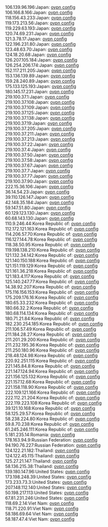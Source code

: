 106.139.96.196:Japan: [ovpn config](vpn/106_139_96_196.ovpn)  
106.166.8.166:Japan: [ovpn config](vpn/106_166_8_166.ovpn)  
118.156.43.233:Japan: [ovpn config](vpn/118_156_43_233.ovpn)  
119.173.213.56:Japan: [ovpn config](vpn/119_173_213_56.ovpn)  
119.229.63.193:Japan: [ovpn config](vpn/119_229_63_193.ovpn)  
120.74.69.231:Japan: [ovpn config](vpn/120_74_69_231.ovpn)  
121.3.78.17:Japan: [ovpn config](vpn/121_3_78_17.ovpn)  
122.196.231.80:Japan: [ovpn config](vpn/122_196_231_80.ovpn)  
123.48.63.70:Japan: [ovpn config](vpn/123_48_63_70.ovpn)  
124.18.20.68:Japan: [ovpn config](vpn/124_18_20_68.ovpn)  
126.207.105.184:Japan: [ovpn config](vpn/126_207_105_184.ovpn)  
126.254.206.174:Japan: [ovpn config](vpn/126_254_206_174.ovpn)  
152.117.211.205:Japan: [ovpn config](vpn/152_117_211_205.ovpn)  
153.136.139.89:Japan: [ovpn config](vpn/153_136_139_89.ovpn)  
159.28.240.89:Japan: [ovpn config](vpn/159_28_240_89.ovpn)  
175.133.125.193:Japan: [ovpn config](vpn/175_133_125_193.ovpn)  
180.145.17.231:Japan: [ovpn config](vpn/180_145_17_231.ovpn)  
219.100.37.1:Japan: [ovpn config](vpn/219_100_37_1.ovpn)  
219.100.37.108:Japan: [ovpn config](vpn/219_100_37_108.ovpn)  
219.100.37.109:Japan: [ovpn config](vpn/219_100_37_109.ovpn)  
219.100.37.125:Japan: [ovpn config](vpn/219_100_37_125.ovpn)  
219.100.37.138:Japan: [ovpn config](vpn/219_100_37_138.ovpn)  
219.100.37.19:Japan: [ovpn config](vpn/219_100_37_19.ovpn)  
219.100.37.205:Japan: [ovpn config](vpn/219_100_37_205.ovpn)  
219.100.37.211:Japan: [ovpn config](vpn/219_100_37_211.ovpn)  
219.100.37.213:Japan: [ovpn config](vpn/219_100_37_213.ovpn)  
219.100.37.22:Japan: [ovpn config](vpn/219_100_37_22.ovpn)  
219.100.37.4:Japan: [ovpn config](vpn/219_100_37_4.ovpn)  
219.100.37.50:Japan: [ovpn config](vpn/219_100_37_50.ovpn)  
219.100.37.58:Japan: [ovpn config](vpn/219_100_37_58.ovpn)  
219.100.37.67:Japan: [ovpn config](vpn/219_100_37_67.ovpn)  
219.100.37.7:Japan: [ovpn config](vpn/219_100_37_7.ovpn)  
219.100.37.77:Japan: [ovpn config](vpn/219_100_37_77.ovpn)  
219.100.37.90:Japan: [ovpn config](vpn/219_100_37_90.ovpn)  
222.15.36.106:Japan: [ovpn config](vpn/222_15_36_106.ovpn)  
36.14.54.23:Japan: [ovpn config](vpn/36_14_54_23.ovpn)  
39.110.126.147:Japan: [ovpn config](vpn/39_110_126_147.ovpn)  
42.148.35.184:Japan: [ovpn config](vpn/42_148_35_184.ovpn)  
59.147.51.80:Japan: [ovpn config](vpn/59_147_51_80.ovpn)  
60.129.123.130:Japan: [ovpn config](vpn/60_129_123_130.ovpn)  
60.68.143.130:Japan: [ovpn config](vpn/60_68_143_130.ovpn)  
110.9.246.44:Korea Republic of: [ovpn config](vpn/110_9_246_44.ovpn)  
112.172.121.163:Korea Republic of: [ovpn config](vpn/112_172_121_163.ovpn)  
114.206.57.70:Korea Republic of: [ovpn config](vpn/114_206_57_70.ovpn)  
116.127.144.78:Korea Republic of: [ovpn config](vpn/116_127_144_78.ovpn)  
118.38.50.95:Korea Republic of: [ovpn config](vpn/118_38_50_95.ovpn)  
119.198.138.210:Korea Republic of: [ovpn config](vpn/119_198_138_210.ovpn)  
121.132.34.142:Korea Republic of: [ovpn config](vpn/121_132_34_142.ovpn)  
121.140.150.188:Korea Republic of: [ovpn config](vpn/121_140_150_188.ovpn)  
121.151.119.129:Korea Republic of: [ovpn config](vpn/121_151_119_129.ovpn)  
121.161.36.218:Korea Republic of: [ovpn config](vpn/121_161_36_218.ovpn)  
121.183.4.117:Korea Republic of: [ovpn config](vpn/121_183_4_117.ovpn)  
125.140.247.77:Korea Republic of: [ovpn config](vpn/125_140_247_77.ovpn)  
14.38.92.207:Korea Republic of: [ovpn config](vpn/14_38_92_207.ovpn)  
175.116.156.153:Korea Republic of: [ovpn config](vpn/175_116_156_153.ovpn)  
175.209.176.16:Korea Republic of: [ovpn config](vpn/175_209_176_16.ovpn)  
180.65.33.232:Korea Republic of: [ovpn config](vpn/180_65_33_232.ovpn)  
180.66.32.2:Korea Republic of: [ovpn config](vpn/180_66_32_2.ovpn)  
180.68.114.134:Korea Republic of: [ovpn config](vpn/180_68_114_134.ovpn)  
180.71.21.84:Korea Republic of: [ovpn config](vpn/180_71_21_84.ovpn)  
182.230.254.185:Korea Republic of: [ovpn config](vpn/182_230_254_185.ovpn)  
211.106.57.49:Korea Republic of: [ovpn config](vpn/211_106_57_49.ovpn)  
211.184.28.27:Korea Republic of: [ovpn config](vpn/211_184_28_27.ovpn)  
211.201.29.200:Korea Republic of: [ovpn config](vpn/211_201_29_200.ovpn)  
211.232.195.36:Korea Republic of: [ovpn config](vpn/211_232_195_36.ovpn)  
211.250.180.96:Korea Republic of: [ovpn config](vpn/211_250_180_96.ovpn)  
218.48.124.98:Korea Republic of: [ovpn config](vpn/218_48_124_98.ovpn)  
220.92.251.115:Korea Republic of: [ovpn config](vpn/220_92_251_115.ovpn)  
221.145.84.8:Korea Republic of: [ovpn config](vpn/221_145_84_8.ovpn)  
221.147.124.94:Korea Republic of: [ovpn config](vpn/221_147_124_94.ovpn)  
221.156.125.132:Korea Republic of: [ovpn config](vpn/221_156_125_132.ovpn)  
221.157.12.68:Korea Republic of: [ovpn config](vpn/221_157_12_68.ovpn)  
221.158.118.90:Korea Republic of: [ovpn config](vpn/221_158_118_90.ovpn)  
222.109.121.166:Korea Republic of: [ovpn config](vpn/222_109_121_166.ovpn)  
222.112.21.204:Korea Republic of: [ovpn config](vpn/222_112_21_204.ovpn)  
222.119.223.108:Korea Republic of: [ovpn config](vpn/222_119_223_108.ovpn)  
39.121.10.168:Korea Republic of: [ovpn config](vpn/39_121_10_168.ovpn)  
58.125.29.57:Korea Republic of: [ovpn config](vpn/58_125_29_57.ovpn)  
58.238.224.80:Korea Republic of: [ovpn config](vpn/58_238_224_80.ovpn)  
59.8.70.238:Korea Republic of: [ovpn config](vpn/59_8_70_238.ovpn)  
61.245.246.111:Korea Republic of: [ovpn config](vpn/61_245_246_111.ovpn)  
5.181.235.14:Romania: [ovpn config](vpn/5_181_235_14.ovpn)  
178.163.94.9:Russian Federation: [ovpn config](vpn/178_163_94_9.ovpn)  
94.190.76.227:Russian Federation: [ovpn config](vpn/94_190_76_227.ovpn)  
124.122.21.182:Thailand: [ovpn config](vpn/124_122_21_182.ovpn)  
124.122.45.115:Thailand: [ovpn config](vpn/124_122_45_115.ovpn)  
125.27.21.147:Thailand: [ovpn config](vpn/125_27_21_147.ovpn)  
58.136.215.38:Thailand: [ovpn config](vpn/58_136_215_38.ovpn)  
139.180.147.96:United States: [ovpn config](vpn/139_180_147_96.ovpn)  
173.198.248.39:United States: [ovpn config](vpn/173_198_248_39.ovpn)  
173.233.73.3:United States: [ovpn config](vpn/173_233_73_3.ovpn)  
207.148.112.140:United States: [ovpn config](vpn/207_148_112_140.ovpn)  
50.198.217.113:United States: [ovpn config](vpn/50_198_217_113.ovpn)  
67.81.231.246:United States: [ovpn config](vpn/67_81_231_246.ovpn)  
118.69.2.14:Viet Nam: [ovpn config](vpn/118_69_2_14.ovpn)  
118.71.220.91:Viet Nam: [ovpn config](vpn/118_71_220_91.ovpn)  
58.186.69.64:Viet Nam: [ovpn config](vpn/58_186_69_64.ovpn)  
58.187.47.4:Viet Nam: [ovpn config](vpn/58_187_47_4.ovpn)  
